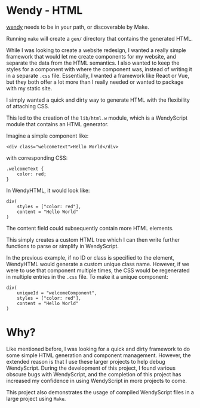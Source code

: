 # Wendy - HTML

[wendy](https://github.com/fg123/wendy) needs to be in your path, or discoverable by Make.

Running `make` will create a `gen/` directory that contains the generated HTML.

While I was looking to create a website redesign, I wanted a really simple framework that would let me create components for my website, and separate the data from the HTML semantics. I also wanted to keep the styles for a component with where the component was, instead of writing it in a separate `.css` file. Essentially, I wanted a framework like React or Vue, but they both offer a lot more than I really needed or wanted to package with my static site.

I simply wanted a quick and dirty way to generate HTML with the flexibility of attaching CSS.

This led to the creation of the `lib/html.w` module, which is a WendyScript module that contains an HTML generator.

Imagine a simple component like:
```
<div class="welcomeText">Hello World</div>
```
with corresponding CSS:
```
.welcomeText {
    color: red;
}
```
In WendyHTML, it would look like:
```
div(
    styles = ["color: red"],
    content = "Hello World"
)
```
The content field could subsequently contain more HTML elements.

This simply creates a custom HTML tree which I can then write further functions to parse or simplify in WendyScript.

In the previous example, if no ID or class is specified to the element, WendyHTML would generate a custom unique class name. However, if we were to use that component multiple times, the CSS would be regenerated in multiple entries in the `.css` file. To make it a unique component:
```
div(
    uniqueId = "welcomeComponent",
    styles = ["color: red"],
    content = "Hello World"
)
```

# Why?
Like mentioned before, I was looking for a quick and dirty framework to do some simple HTML generation and component management. However, the extended reason is that I use these larger projects to help debug WendyScript. During the development of this project, I found various obscure bugs with WendyScript, and the completion of this project has increased my confidence in using WendyScript in more projects to come.

This project also demonstrates the usage of compiled WendyScript files in a large project using `Make`.
